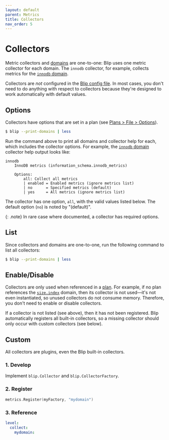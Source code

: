 ```yaml
---
layout: default
parent: Metrics
title: Collectors
nav_order: 5
---
```


# Collectors

Metric collectors and [domains](domains) are one-to-one: Blip uses one metric collector for each domain.
The `innodb` collector, for example, collects metrics for the [`innodb` domain](domains#innodb).

Collectors are _not_ configured in the [Blip config file](../config/config-file).
In most cases, you don't need to do anything with respect to collectors because they're designed to work automatically with default values.

## Options

Collectors have options that are set in a plan (see [Plans > File > Options](../plans/file#options)).

```sh
$ blip --print-domains | less
```

Run the command above to print all domains and collector help for each, which includes the collector options.
For example, the [`innodb` domain](domains#innodb) collector help output looks like:

```
innodb
	InnoDB metrics (information_schema.innodb_metrics)

	Options:
		all: Collect all metrics
		| enabled = Enabled metrics (ignore metrics list)
		| no      = Specified metrics (default)
		| yes     = All metrics (ignore metrics list)
```

The collector has one option, `all`, with the valid values listed below.
The default option (`no`) is noted by "(default)".

{: .note}
In rare case where documented, a collector has required options.

## List

Since collectors and domains are one-to-one, run the following command to list all collectors:

```sh
$ blip --print-domains | less
```

## Enable/Disable

Collectors are only used when referenced in a [plan](../plans/).
For example, if no plan references the [`size.index`](domains#sizeindex) domain, then its collector is not used&mdash;it's not even instantiated, so unused collectors do not consume memory.
Therefore, you don't need to enable or disable collectors.

If a collector is not listed (see above), then it has not been registered.
Blip automatically registers all built-in collectors, so a missing collector should only occur with custom collectors (see below).

## Custom

All collectors are plugins, even the Blip built-in collectors.

### 1. Develop

Implement `blip.Collector` and `blip.CollectorFactory`.

### 2. Register

```go
metrics.Register(myFactory, "mydomain")
```

### 3. Reference

```yaml
level:
  collect:
    mydomain:
```
